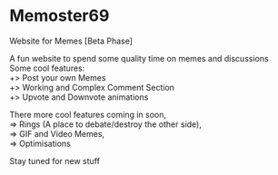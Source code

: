 # Memoster69
Website for Memes [Beta Phase]

A fun website to spend some quality time on memes and discussions            
Some cool features:               
+> Post your own Memes  
+> Working and Complex Comment Section          
+> Upvote and Downvote animations

There more cool features coming in soon,            
=> Rings (A place to debate/destroy the other side),                  
=> GIF and Video Memes,       
=> Optimisations            

Stay tuned for new stuff
